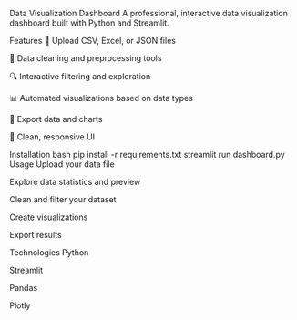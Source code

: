 Data Visualization Dashboard
A professional, interactive data visualization dashboard built with Python and Streamlit.

Features
📁 Upload CSV, Excel, or JSON files

🧹 Data cleaning and preprocessing tools

🔍 Interactive filtering and exploration

📊 Automated visualizations based on data types

💾 Export data and charts

🎨 Clean, responsive UI

Installation
bash
pip install -r requirements.txt
streamlit run dashboard.py
Usage
Upload your data file

Explore data statistics and preview

Clean and filter your dataset

Create visualizations

Export results

Technologies
Python

Streamlit

Pandas

Plotly